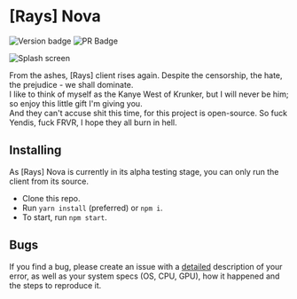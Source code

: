 # [Rays] Nova

![Version badge](https://api.z3db0y.com/nova/versionBadge) ![PR Badge](https://img.shields.io/badge/PRs-Much%20Appreciated-orange?style=for-the-badge)

![Splash screen](https://github.com/z3db0y/rays-nova/blob/main/assets/img/splash.gif?raw=true)

From the ashes, [Rays] client rises again. Despite the censorship, the hate, the prejudice - we shall dominate.  
I like to think of myself as the Kanye West of Krunker, but I will never be him; so enjoy this little gift I'm giving you.  
And they can't accuse shit this time, for this project is open-source. So fuck Yendis, fuck FRVR, I hope they all burn in hell.

## Installing

As [Rays] Nova is currently in its alpha testing stage, you can only run the client from its source.

-   Clone this repo.
-   Run `yarn install` (preferred) or `npm i`.
-   To start, run `npm start`.

## Bugs

If you find a bug, please create an issue with a <u>detailed</u> description of your error, as well as your system specs (OS, CPU, GPU), how it happened and the steps to reproduce it.
